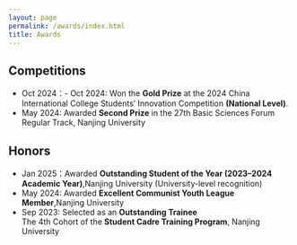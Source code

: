 ```yaml
---
layout: page
permalink: /awards/index.html
title: Awards
---
```


## Competitions

- Oct 2024：- Oct 2024: Won the **Gold Prize** at the 2024 China International College Students’ Innovation Competition <strong>(National Level)</strong>.<br>
- May 2024: Awarded **Second Prize** in the 27th Basic Sciences Forum Regular Track, Nanjing University

## Honors

- Jan 2025：Awarded **Outstanding Student of the Year (2023–2024 Academic Year)**,Nanjing University (University-level recognition)<br>
- May 2024: Awarded **Excellent Communist Youth League Member**,Nanjing University<br>
- Sep 2023: Selected as an **Outstanding Trainee** <br>The 4th Cohort of the **Student Cadre Training Program**, Nanjing University

<br>
